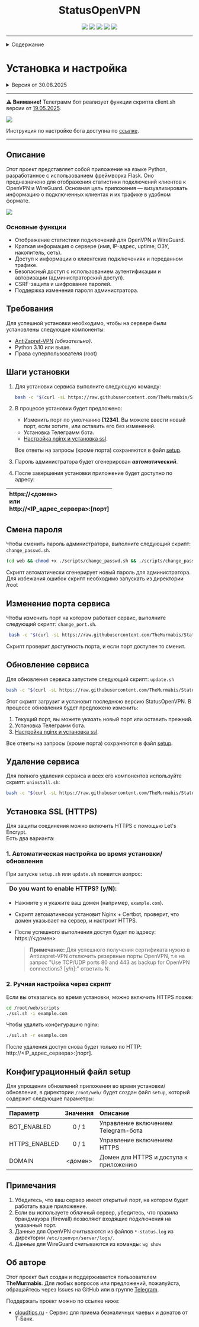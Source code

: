 <h1 align="center" >StatusOpenVPN</h1>

<p align="center">
  <a href="https://github.com/TheMurmabis/StatusOpenVPN/stargazers">
    <img src="https://img.shields.io/github/stars/TheMurmabis/StatusOpenVPN?style=flat&labelColor=d3d3d3"/></a>
  <a href="/CHANGELOG.md">
    <img src="https://img.shields.io/github/v/release/TheMurmabis/StatusOpenVPN?labelColor=d3d3d3"/></a>
  <a href="https://github.com/TheMurmabis/StatusOpenVPN/releases">
    <img src="https://img.shields.io/github/release-date/TheMurmabis/StatusOpenVPN?labelColor=d3d3d3"/></a>
  <a href="#">
    <img src="https://img.shields.io/github/languages/top/TheMurmabis/StatusOpenVPN?labelColor=d3d3d3"/></a>
  <a href="https://github.com/TheMurmabis/StatusOpenVPN/commits/main/">
    <img src="https://img.shields.io/github/last-commit/TheMurmabis/StatusOpenVPN?labelColor=d3d3d3"/></a>
</p>

---

<details>
  <summary>Содержание</summary>
  
1. [Основные функции](#основные-функции)
2. [Требования](#требования)
3. [Установка сервиса](#шаги-установки)
4. [Смена пароля администратора](#смена-пароля)
5. [Изменение порта сервиса](#изменение-порта-сервиса)
6. [Обновление сервиса](#обновление-сервиса)
7. [Удаление сервиса](#удаление-сервиса)
8. [Установка SSL (HTTPS)](#установка-ssl-https)
9. [Настройка Telegram-бота](https://github.com/TheMurmabis/StatusOpenVPN/wiki/TelegramBot)

</details>

# Установка и настройка 


<details>
  <summary>Версия от 30.08.2025</summary>

### StatusOpenVPN

1. Правка страницы `login.html`. Теперь галочка «Запомнить меня» запоминает выбор.
2. Для скрытия оффлайн клиентов на странице WireGuard появился фильтр «Только онлайн».  
3. Правка скрипта `change_passwd.sh`. При смене пароля все активные сессии сбрасываются.

</details>


---

⚠ **Внимание!** Телеграмм бот реализует функции скрипта client.sh версии от [19.05.2025](https://github.com/GubernievS/AntiZapret-VPN/blob/8b2dfbc1b4fb13daf5a5b337b8d341ccabb303e6/setup/root/antizapret/client.sh). 

<picture>
  <source media="(prefers-color-scheme: dark)" srcset="https://github.com/user-attachments/assets/072ee8de-cbc5-4e73-b90a-2d671abd2bbf">
  <img src="https://github.com/user-attachments/assets/8eff640b-f420-4503-8313-a36cfbbd088f">
</picture>

Инструкция по настройке бота доступна по [ссылке](https://github.com/TheMurmabis/StatusOpenVPN/wiki/TelegramBot).

---

## Описание

Этот проект представляет собой приложение на языке Python, разработанное с использованием фреймворка Flask. Оно предназначено для отображения статистики подключений клиентов к OpenVPN и WireGuard. 
Основная цель приложения — визуализировать информацию о подключенных клиентах и их трафике в удобном формате.

<picture>
  <source media="(prefers-color-scheme: dark)" srcset="https://github.com/user-attachments/assets/3071b3cc-fdb5-4db8-9a77-273d2ed1ec73">
  <img src="https://github.com/user-attachments/assets/98c1c36c-91ee-4e17-8922-bc0ca8ffde8a">
</picture>

### Основные функции
- Отображение статистики подключений для OpenVPN и WireGuard.
- Краткая информация о сервере (имя, IP-адрес, uptime, ОЗУ, накопитель, сеть).
- Доступ к информации о клиентских подключениях и переданном трафике.
- Безопасный доступ с использованием аутентификации и авторизации (администраторский доступ).
- CSRF-защита и шифрование паролей.
- Поддержка изменения пароля администратора.

## Требования

Для успешной установки необходимо, чтобы на сервере были установлены следующие компоненты:

- [AntiZapret-VPN](https://github.com/GubernievS/AntiZapret-VPN)  *(обязательно)*.
- Python 3.10 или выше. 
- Права суперпользователя (root)


## Шаги установки

1. Для установки сервиса выполните следующую команду:
  
    ```bash
    bash -c "$(curl -sL https://raw.githubusercontent.com/TheMurmabis/StatusOpenVPN/main/scripts/setup.sh)"
    ```

2. В процессе установки будет предложено:
    * Изменить порт по умолчанию **[1234]**. Вы можете ввести новый порт, если хотите, или оставить его без изменений.
    * Установка Teлеграмм бота.
    * [Настройка nginx и установка ssl](#установка-ssl-https).
      
    Все ответы на запросы (кроме порта) сохраняются в файл [setup](#конфигурационный-файл-setup).
4. Пароль администратора будет сгенерирован ***автоматический***.
5. После завершения установки приложение будет доступно по адресу:

|https://<домен><br>или<br>http://<IP_адрес_сервера>:[порт] |
|:----------------------------------------------------|


## Смена пароля

Чтобы сменить пароль администратора, выполните следующий скрипт: ``change_passwd.sh``. 

````bash
(cd web && chmod +x ./scripts/change_passwd.sh && ./scripts/change_passwd.sh)
````
Скрипт автоматически сгенерирует новый пароль для администратора. Для избежания ошибок скрипт необходимо запускать из директории /root

## Изменение порта сервиса

Чтобы изменить порт на котором работает сервис, выполните следующий скрипт: ``change_port.sh``. 

````bash
 bash -c "$(curl -sL https://raw.githubusercontent.com/TheMurmabis/StatusOpenVPN/main/scripts/change_port.sh)"
````
Скрипт проверит доступность порта, и если порт доступен то сменит. 

## Обновление сервиса
Для обновления сервиса запустите следующий скрипт: ```update.sh```
````bash
bash -c "$(curl -sL https://raw.githubusercontent.com/TheMurmabis/StatusOpenVPN/main/scripts/update.sh)"
 ````
Этот скрипт загрузит и установит последнюю версию StatusOpenVPN. В процессе обновления будет предложено изменить:
1. Текущий порт, вы можете указать новый порт или оставить прежний.
2. Установка Teлеграмм бота.
3. [Настройка nginx и установка ssl](#установка-ssl-https).

Все ответы на запросы (кроме порта) сохраняются в файл [setup](#конфигурационный-файл-setup).

## Удаление сервиса

Для полного удаления сервиса и всех его компонентов используйте скрипт: ``uninstall.sh``:
```bash
bash -c "$(curl -sL https://raw.githubusercontent.com/TheMurmabis/StatusOpenVPN/main/scripts/uninstall.sh)"
```

## Установка SSL (HTTPS)

Для защиты соединения можно включить HTTPS с помощью Let's Encrypt.  
Есть два варианта:

### 1. Автоматическая настройка во время установки/обновления
При запуске `setup.sh` или `update.sh` появится вопрос:

|Do you want to enable HTTPS? (y/N):|
|:----------------------------------------------------|

- Нажмите `y` и укажите ваш домен (например, `example.com`).  
- Скрипт автоматически установит Nginx + Certbot, проверит, что домен указывает на сервер, и настроит HTTPS.  
- После успешного выполнения доступ будет по адресу: https://<домен>

    > **Примечание:** Для успешного получения сертификата нужно в Antizapret-VPN отключить резервные порты OpenVPN, т.е на запрос "Use TCP/UDP ports 80 and 443 as backup for OpenVPN connections? [y/n]:" ответить N.

### 2. Ручная настройка через скрипт
Если вы отказались во время установки, можно включить HTTPS позже:

```bash
cd /root/web/scripts
./ssl.sh -i example.com
```

Чтобы удалить конфигурацию nginx:

```bash
./ssl.sh -r example.com
```

После удаления доступ снова будет только по HTTP: http://<IP_адрес_сервера>:[порт].


## Конфигурационный файл setup

Для упрощения обновлений приложения во время установки/обновления, в директории `/root/web/` будет создан файл `setup`, который содержит следующие параметры:

| Параметр   | Значения  | Описание|
|:-----|:-----:|:-----|
|  BOT_ENABLED   | 0 / 1   | Управление включением Telegram-бота   |
|  HTTPS_ENABLED   | 0 / 1   | Управление включением HTTPS   |
|  DOMAIN   | <домен>   | Домен для HTTPS и доступа к приложению   |


## Примечания

1. Убедитесь, что ваш сервер имеет открытый порт, на котором будет работать ваше приложение.
2. Если вы используете облачный сервер, убедитесь, что правила брандмауэра (firewall) позволяют входящие подключения на указанный порт.
3. Данные для OpenVPN считываются из файлов `*-status.log` из директории `/etc/openvpn/server/logs/`.
4. Данные для WireGuard считываются из команды: ```wg show```


## Об авторе

Этот проект был создан и поддерживается пользователем **TheMurmabis**. Для любых вопросов или предложений, пожалуйста, обращайтесь через Issues на GitHub или в группе [Telegram](https://t.me/c/2359356550/15524).

Поддержать проект можно по ссылке ниже:
   - [cloudtips.ru](https://pay.cloudtips.ru/p/7a335447) - Сервис для приема безналичных чаевых и донатов от Т‑Банк.
